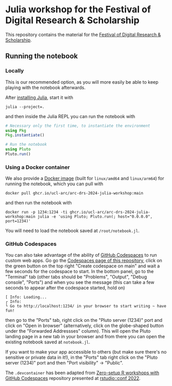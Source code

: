# Julia workshop for the Festival of Digital Research & Scholarship

This repository contains the material for the [Festival of Digital Research & Scholarship](https://www.ucl.ac.uk/advanced-research-computing/events/2024/jun/festival-digital-research-scholarship).

## Running the notebook

### Locally

This is our recommended option, as you will more easily be able to keep playing with the notebook afterwards.

After [installing Julia](https://julialang.org/downloads/), start it with
```
julia --project=.
```

and then inside the Julia REPL you can run the notebook with

```julia
# Necessary only the first time, to instantiate the environment
using Pkg
Pkg.instantiate()

# Run the notebook
using Pluto
Pluto.run()
```

### Using a Docker container

We also provide a [Docker image](https://github.com/UCL-ARC/arc-drs-2024-julia-workshop/pkgs/container/arc-drs-2024-julia-workshop) (built for `linux/amd64` and `linux/arm64`) for running the notebook, which you can pull with

```
docker pull ghcr.io/ucl-arc/arc-drs-2024-julia-workshop:main
```

and then run the notebook with

```
docker run -p 1234:1234 -ti ghcr.io/ucl-arc/arc-drs-2024-julia-workshop:main julia -e 'using Pluto; Pluto.run(; host="0.0.0.0", port=1234)'
```

You will need to load the notebook saved at `/root/notebook.jl`.

### GitHub Codespaces

You can also take advantage of the ability of [GitHub Codespaces](https://github.com/features/codespaces) to run custom web apps.
Go go the [Codespaces page of this repository](https://github.com/UCL-ARC/arc-drs-2024-julia-workshop/codespaces), click on the green button on the top right "Create codespace on main" and wait a few seconds for the codespace to start.
In the bottom panel, go to the "Terminal" tab (other tabs should be "Problems", "Output", "Debug console", "Ports") and when you see the message (this can take a few seconds to appear after the codespace started, hold on)

```
[ Info: Loading...
┌ Info:
└ Go to http://localhost:1234/ in your browser to start writing ~ have fun!
```

then go to the "Ports" tab, right click on the "Pluto server (1234)" port and click on "Open in browser" (alternatively, click on the globe-shaped button under the "Forwarded Addressses" column).
This will open the Pluto landing page in a new tab in your browser and from there you can open the existing notebook saved at `notebook.jl`.

If you want to make your app accessible to others (but make sure there's no sensitive or private data in it!), in the "Ports" tab right click on the "Pluto server (1234)" port and then "Port visibility" -> "Public".

The `.devcontainer` has been adapted from [Zero-setup R workshops with GitHub Codespaces](https://github.com/revodavid/devcontainers-rstudio) repository presented at [rstudio::conf 2022](https://rstudioconf2022.sched.com/event/11iag/zero-setup-r-workshops-with-github-codespaces).
